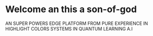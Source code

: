 # Welcome an this a son-of-god
AN SUPER POWERS EDGE PLATFORM FROM PURE EXPERIENCE IN HIGHLIGHT COLORS SYSTEMS IN QUANTUM LEARNING A.I
